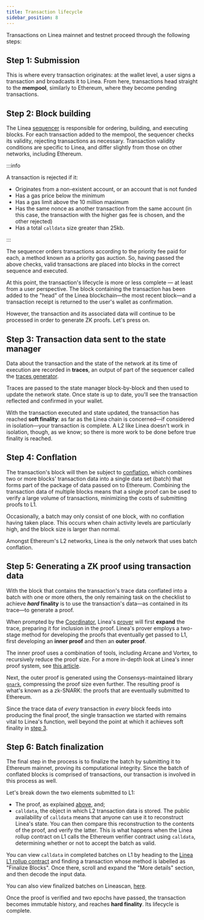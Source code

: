 ```yaml
---
title: Transaction lifecycle
sidebar_position: 8
---
```


Transactions on Linea mainnet and testnet proceed through the following steps:

## Step 1: Submission

This is where every transaction originates: at the wallet level, a user signs a transaction and broadcasts it to Linea. From here, transactions head straight to the **mempool**, similarly to Ethereum, where they become pending transactions.

## Step 2: Block building

The Linea [sequencer](./sequencer) is responsible for ordering, building, and executing blocks. For each transaction added to the mempool, the sequencer checks its validity, rejecting transactions as necessary. Transaction validity conditions are specific to Linea, and differ slightly from those on other networks, including Ethereum.

:::info


A transaction is rejected if it:

- Originates from a non-existent account, or an account that is not funded
- Has a gas price below the minimum
- Has a gas limit above the 10 million maximum
- Has the same nonce as another transaction from the same account (in this case, the transaction with the higher gas fee is chosen, and the other rejected)
- Has a total `calldata` size greater than 25kb.

:::

The sequencer orders transactions according to the priority fee paid for each, a method known as a priority gas auction. So, having passed the above checks, valid transactions are placed into blocks in the correct sequence and executed.

At this point, the transaction's lifecycle is more or less complete — at least from a user perspective. The block containing the transaction has been added to the "head" of the Linea blockchain—the most recent block—and a transaction receipt is returned to the user's wallet as confirmation.

However, the transaction and its associated data will continue to be processed in order to generate ZK proofs. Let's press on.

## Step 3: Transaction data sent to the state manager

Data about the transaction and the state of the network at its time of execution are recorded in **traces**, an output of part of the sequencer called the [traces generator](./sequencer/traces-generator.md).

Traces are passed to the state manager block-by-block and then used to update the network state. Once state is up to date, you'll see the transaction reflected and confirmed in your wallet.

With the transaction executed and state updated, the transaction has reached **soft finality**: as far as the Linea chain is concerned—if considered in isolation—your transaction is complete. A L2 like Linea doesn't work in isolation, though, as we know; so there is more work to be done before true finality is reached.

## Step 4: Conflation

The transaction's block will then be subject to [conflation](./sequencer/conflation.md), which combines two or more blocks' transaction data into a single data set (batch) that forms part of the package of data passed on to Ethereum. Combining the transaction data of multiple blocks means that a single proof can be used to verify a large volume of transactions, minimizing the costs of submitting proofs to L1.

Occasionally, a batch may only consist of one block, with no conflation having taken place. This occurs when chain activity levels are particularly high, and the block size is larger than normal.

Amongst Ethereum's L2 networks, Linea is the only network that uses batch conflation.

## Step 5: Generating a ZK proof using transaction data

With the block that contains the transaction's trace data conflated into a batch with one or more others, the only remaining task on the checklist to achieve **_hard_ finality** is to use the transaction's data—as contained in its trace—to generate a proof.

When prompted by the [Coordinator](./coordinator), Linea's [prover](./trace-expansion-proving) will first **expand** the trace, preparing it for inclusion in the proof. Linea's prover employs a two-stage method for developing the proofs that eventually get passed to L1, first developing an **inner proof** and then an **outer proof**.

The inner proof uses a combination of tools, including Arcane and Vortex, to recursively reduce the proof size. For a more in-depth look at Linea's inner proof system, see [this article](https://linea.mirror.xyz/B3b1lUK8--UKZ_Qehk7SfOyvdcGbcuoyvNsSukHgOY8).

Next, the outer proof is generated using the Consensys-maintained library [`gnark`](https://docs.gnark.consensys.net/), compressing the proof size even further. The resulting proof is what's known as a zk-SNARK: the proofs that are eventually submitted to Ethereum.

Since the trace data of _every_ transaction in _every_ block feeds into producing the final proof, the single transaction we started with remains vital to Linea's function, well beyond the point at which it achieves soft finality in [step 3](#step-3-transaction-data-sent-to-the-state-manager).

## Step 6: Batch finalization

The final step in the process is to finalize the batch by submitting it to Ethereum mainnet, proving its computational integrity. Since the batch of conflated blocks is comprised of transactions, our transaction is involved in this process as well.

Let's break down the two elements submitted to L1:

- The proof, as explained [above](#step-5-generating-a-zk-proof-using-transaction-data), and;
- `calldata`, the object in which L2 transaction data is stored. The public availability of `calldata` means that anyone can use it to reconstruct Linea's state. You can then compare this reconstruction to the contents of the proof, and verify the latter. This is what happens when the Linea rollup contract on L1 calls the Ethereum verifier contract using `calldata`, determining whether or not to accept the batch as valid.

You can view `calldata` in completed batches on L1 by heading to the [Linea L1 rollup contract](https://etherscan.io/address/0xd19d4b5d358258f05d7b411e21a1460d11b0876f) and finding a transaction whose method is labelled as "Finalize Blocks". Once there, scroll and expand the "More details" section, and then decode the input data.

You can also view finalized batches on Lineascan, [here](https://lineascan.build/batches).

Once the proof is verified and two epochs have passed, the transaction becomes immutable history, and reaches **hard finality**. Its lifecycle is complete.
